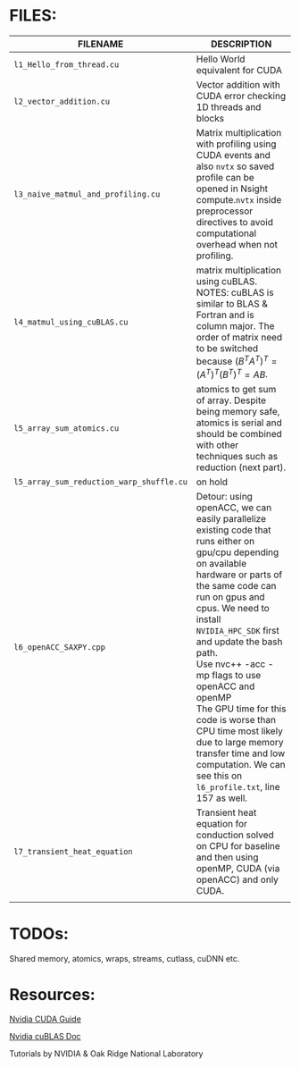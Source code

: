 # FILES:

| **FILENAME**                             | **DESCRIPTION**                                              |
| ---------------------------------------- | ------------------------------------------------------------ |
| `l1_Hello_from_thread.cu`                | Hello World equivalent for CUDA                              |
| `l2_vector_addition.cu`                  | Vector addition with CUDA error checking <br /> 1D threads and blocks |
| `l3_naive_matmul_and_profiling.cu`       | Matrix multiplication with profiling using CUDA events and also `nvtx` so saved profile can be opened in Nsight compute.`nvtx` inside preprocessor directives to avoid computational overhead when not profiling. |
| `l4_matmul_using_cuBLAS.cu`              | matrix multiplication using cuBLAS. NOTES: cuBLAS is similar to BLAS & Fortran and is column major. The order of matrix need to be switched because $(B^TA^T)^T=(A^T)^T(B^T)^T=AB$. |
| `l5_array_sum_atomics.cu`                | atomics to get sum of array. Despite being memory safe, atomics is serial and should be combined with other techniques such as reduction (next part). |
| `l5_array_sum_reduction_warp_shuffle.cu` | on hold                                                      |
| `l6_openACC_SAXPY.cpp`                   | Detour: using openACC, we can easily parallelize existing code that runs either on gpu/cpu depending on available hardware or parts of the same code can run on gpus and cpus. We need to install `NVIDIA_HPC_SDK` first and update the bash path.<br /> Use nvc++ -acc -mp flags to use openACC and openMP <br /> The GPU time for this code is worse than CPU time most likely due to large memory transfer time and low computation. We can see this on `l6_profile.txt`, line 157 as well. |
| `l7_transient_heat_equation`             | Transient heat equation for conduction solved on CPU for baseline and then using openMP, CUDA (via openACC) and only CUDA. |
|                                          |                                                              |

# TODOs:

Shared memory, atomics, wraps, streams, cutlass, cuDNN etc.

# Resources:

[Nvidia CUDA Guide](https://docs.nvidia.com/cuda/cuda-c-programming-guide/index.html)

[Nvidia cuBLAS Doc](https://docs.nvidia.com/cuda/cublas/)

Tutorials by NVIDIA & Oak Ridge National Laboratory
